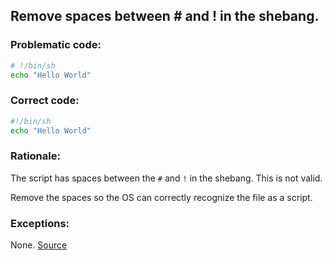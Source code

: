 ## Remove spaces between # and ! in the shebang.

### Problematic code:

```sh
# !/bin/sh
echo "Hello World"
```

### Correct code:

```sh
#!/bin/sh
echo "Hello World"
```
### Rationale:

The script has spaces between the `#` and `!` in the shebang. This is not valid.

Remove the spaces so the OS can correctly recognize the file as a script.

### Exceptions:

None.
[Source](https://github.com/koalaman/shellcheck/wiki/SC1115)

